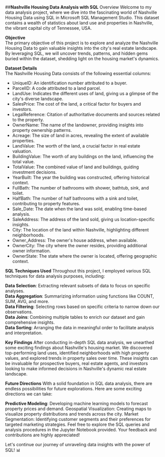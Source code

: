 ##**Nashville Housing Data Analysis with SQL**
Overview
Welcome to my data analysis project, where we dive into the fascinating world of Nashville Housing Data using SQL in Microsoft SQL Management Studio. This dataset contains a wealth of statistics about land use and properties in Nashville, the vibrant capital city of Tennessee, USA.

**Objective**  
The primary objective of this project is to explore and analyze the Nashville Housing Data to gain valuable insights into the city's real estate landscape. By leveraging SQL, we will uncover trends, patterns, and hidden gems buried within the dataset, shedding light on the housing market's dynamics.

**Dataset Details**  
The Nashville Housing Data consists of the following essential columns:

- UniqueID: An identification number attributed to a buyer.
- ParcelID: A code attributed to a land parcel.
- LandUse: Indicates the different uses of land, giving us a glimpse of the city's diverse landscape.
- SalesPrice: The cost of the land, a critical factor for buyers and investors.
- LegalReference: Citation of authoritative documents and sources related to the property.
- OwnerName: The name of the landowner, providing insights into property ownership patterns.
- Acreage: The size of land in acres, revealing the extent of available properties.
- LandValue: The worth of the land, a crucial factor in real estate valuation.
- BuildingValue: The worth of any buildings on the land, influencing the total value.
- TotalValue: The combined value of land and buildings, guiding investment decisions.
- YearBuilt: The year the building was constructed, offering historical context.
- FullBath: The number of bathrooms with shower, bathtub, sink, and toilet.
- HalfBath: The number of half bathrooms with a sink and toilet, contributing to property features.
- Sale_Date: The date when the land was sold, enabling time-based analysis.
- SaleAddress: The address of the land sold, giving us location-specific insights.
- City: The location of the land within Nashville, highlighting different neighborhoods.
- Owner_Address: The owner's house address, when available.
- OwnerCity: The city where the owner resides, providing additional owner information.
- OwnerState: The state where the owner is located, offering geographic context.
  
**SQL Techniques Used**
Throughout this project, I employed various SQL techniques for data analysis purposes, including:

**Data Selection**: Extracting relevant subsets of data to focus on specific analyses.  
**Data Aggregation**: Summarizing information using functions like COUNT, SUM, AVG, and more.  
**Data Filtering**: Selecting rows based on specific criteria to narrow down our observations.  
**Data Joins**: Combining multiple tables to enrich our dataset and gain comprehensive insights.  
**Data Sorting**: Arranging the data in meaningful order to facilitate analysis and interpretation.  

**Key Findings**
After conducting in-depth SQL data analysis, we unearthed some exciting findings about Nashville's housing market. We discovered top-performing land uses, identified neighborhoods with high property values, and explored trends in property sales over time. These insights can be invaluable for prospective buyers, real estate agents, and investors looking to make informed decisions in Nashville's dynamic real estate landscape.

**Future Directions**
With a solid foundation in SQL data analysis, there are endless possibilities for future explorations. Here are some exciting directions we can take:

**Predictive Modeling**: Developing machine learning models to forecast property prices and demand.
Geospatial Visualization: Creating maps to visualize property distributions and trends across the city.
Market Segmentation: Identifying customer segments and their preferences for targeted marketing strategies.
Feel free to explore the SQL queries and analysis procedures in the Jupyter Notebook provided. Your feedback and contributions are highly appreciated!

Let's continue our journey of unraveling data insights with the power of SQL! :bar_chart:
